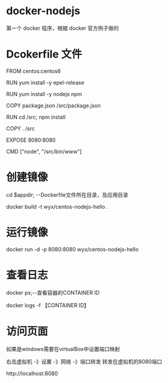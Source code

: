 # docker-nodejs
第一个 docker 程序，根据 docker 官方例子做的

# Dcokerfile  文件
FROM    centos:centos6

RUN     yum install -y epel-release

RUN     yum install -y nodejs npm

COPY package.json /src/package.json

RUN cd /src; npm install

COPY . /src

EXPOSE  8080:8080

CMD ["node", "/src/bin/www"]

# 创建镜像 
  cd $appdir; --Dockerfile文件所在目录，及应用目录

  docker build -t wyx/centos-nodejs-hello .
  
# 运行镜像 
  docker run -d -p 8080:8080 wyx/centos-nodejs-hello
  
# 查看日志
  docker ps;--查看容器的CONTAINER ID
  
  docker  logs -f 【CONTAINER ID】
# 访问页面
如果是windows需要在virtualBox中设置端口映射

右击虚拟机 -》设置 -》网络 -》端口转发 转发在虚拟机的8080端口

http://localhost:8080
